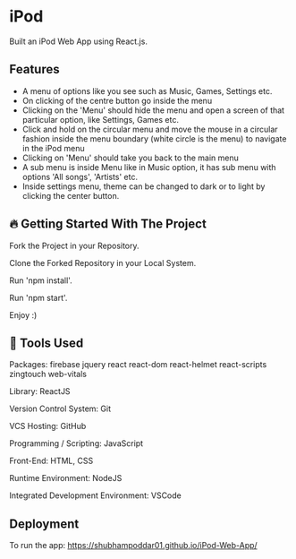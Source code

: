 
# iPod

Built an iPod Web App using React.js.


## Features

- A menu of options like you see such as Music, Games, Settings etc.
- On clicking of the centre button go inside the menu
- Clicking on the 'Menu' should hide the menu and open a screen of that particular option, like Settings, Games etc.
- Click and hold on the circular menu and move the mouse in a circular fashion inside the menu boundary (white circle is the menu) to navigate in the iPod menu
- Clicking on 'Menu' should take you back to the main menu
- A sub menu is inside Menu like in Music option, it has sub menu with options 'All songs', 'Artists' etc.
- Inside settings menu, theme can be changed to dark or to light by clicking the center button.

## 🔥 Getting Started With The Project

Fork the Project in your Repository.

Clone the Forked Repository in your Local System.

Run 'npm install'.

Run 'npm start'.

Enjoy :)

## 🔨 Tools Used
     

Packages:
firebase
jquery
react
react-dom
react-helmet
react-scripts
zingtouch
web-vitals

Library: ReactJS

Version Control System: Git

VCS Hosting: GitHub

Programming / Scripting: JavaScript

Front-End: HTML, CSS

Runtime Environment: NodeJS

Integrated Development Environment: VSCode



## Deployment

To run the app: https://shubhampoddar01.github.io/iPod-Web-App/


